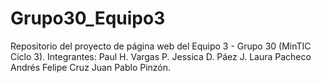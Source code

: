 # Grupo30_Equipo3
Repositorio del proyecto de página web del Equipo 3 - Grupo 30 (MinTIC Ciclo 3).
Integrantes:
Paul H. Vargas P.
Jessica D. Páez J.
Laura Pacheco
Andrés Felipe Cruz
Juan Pablo Pinzón.
